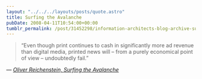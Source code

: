 ```yaml
---
layout: "../../../layouts/posts/quote.astro"
title: Surfing the Avalanche
pubDate: 2008-04-11T10:54:00+00:00
tumblr_permalink: /post/31452298/information-architects-blog-archive-surfing
---
```


> &ldquo;Even though print continues to cash in significantly more ad revenue than digital media, printed news will &#8211; from a purely economical point of view &#8211; undoubtedly fail.&rdquo;

— <cite>[Oliver Reichenstein, _Surfing the Avalanche_](http://informationarchitects.jp/surfing-the-avalanche/)</cite>
